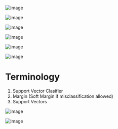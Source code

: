 ![image](https://user-images.githubusercontent.com/60442877/187554673-5528bfe3-b66b-4fe6-9363-7513598cf1ca.png)

![image](https://user-images.githubusercontent.com/60442877/187557968-14b4edd6-1086-4b4d-8d15-500fc957fa38.png)

![image](https://user-images.githubusercontent.com/60442877/187558472-a9933236-3103-46ee-ba43-0126d7b75588.png)

![image](https://user-images.githubusercontent.com/60442877/187558744-0e81af0d-8591-4685-8203-da2f2b3fa7db.png)

![image](https://user-images.githubusercontent.com/60442877/187558858-c8e19108-0b4a-49fc-9614-2adbdcb2ee13.png)

![image](https://user-images.githubusercontent.com/60442877/187559031-500c4a19-54cd-4f27-9312-c904270bdcc1.png)

# Terminology

1. Support Vector Clasifier
2. Margin (Soft Margin if misclassification allowed)
3. Support Vectors

![image](https://user-images.githubusercontent.com/60442877/187559384-7a40c14f-2b03-4bca-bc67-73f13a5f8264.png)

![image](https://user-images.githubusercontent.com/60442877/187559602-c2c8edaf-b130-4570-917e-ce5c38e7c590.png)

